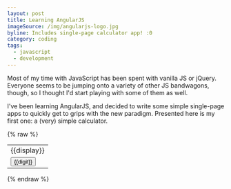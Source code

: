```yaml
---
layout: post
title: Learning AngularJS
imageSource: /img/angularjs-logo.jpg
byline: Includes single-page calculator app! :0
category: coding
tags:
  - javascript
  - development
---
```


Most of my time with JavaScript has been spent with vanilla JS or jQuery. Everyone seems to be jumping onto a variety of other JS bandwagons, though, so I thought I'd start playing with some of them as well.

I've been learning AngularJS, and decided to write some simple single-page apps to quickly get to grips with the new paradigm. Presented here is my first one: a (very) simple calculator.

<script type="text/javascript" src="https://ajax.googleapis.com/ajax/libs/angularjs/1.2.32/angular.min.js"></script>
<script type="text/javascript" src="http://127.0.0.1:4000/js/calc.js"></script>
<link type="text/css" rel="stylesheet" href="http://127.0.0.1:4000/css/calc.css">
{% raw %}
<div class="calc" ng-app="calc-app">
  <div ng-controller="calc-controller">
    <table class="calcTable">
      <tbody>
        <tr><td colspan="4" align="right" class="display">{{display}}</td></tr>
        <tr ng-repeat="row in buttons"><td ng-repeat="digit in row"><button class="calcButton" ng-click="push(digit)">{{digit}}</button></td></tr>
      </tbody>
    </table>
  </div>
</div>
{% endraw %}
